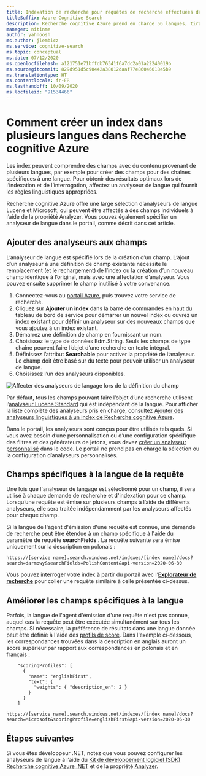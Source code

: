 ```yaml
---
title: Indexation de recherche pour requêtes de recherche effectuées dans une langue autre que l’anglais
titleSuffix: Azure Cognitive Search
description: Recherche cognitive Azure prend en charge 56 langues, tirant parti des analyseurs de langue de la technologie Lucene et Natural Language Processing de Microsoft.
manager: nitinme
author: yahnoosh
ms.author: jlembicz
ms.service: cognitive-search
ms.topic: conceptual
ms.date: 07/12/2020
ms.openlocfilehash: a121751e71bffdb76341f6a7dc2a01a22240019b
ms.sourcegitcommit: 829d951d5c90442a38012daaf77e86046018e5b9
ms.translationtype: HT
ms.contentlocale: fr-FR
ms.lasthandoff: 10/09/2020
ms.locfileid: "91534466"
---
```

# <a name="how-to-create-an-index-for-multiple-languages-in-azure-cognitive-search"></a>Comment créer un index dans plusieurs langues dans Recherche cognitive Azure

Les index peuvent comprendre des champs avec du contenu provenant de plusieurs langues, par exemple pour créer des champs pour des chaînes spécifiques à une langue. Pour obtenir des résultats optimaux lors de l’indexation et de l’interrogation, affectez un analyseur de langue qui fournit les règles linguistiques appropriées. 

Recherche cognitive Azure offre une large sélection d’analyseurs de langue Lucene et Microsoft, qui peuvent être affectés à des champs individuels à l’aide de la propriété Analyzer. Vous pouvez également spécifier un analyseur de langue dans le portail, comme décrit dans cet article.

## <a name="add-analyzers-to-fields"></a>Ajouter des analyseurs aux champs

L’analyseur de langue est spécifié lors de la création d’un champ. L’ajout d’un analyseur à une définition de champ existante nécessite le remplacement (et le rechargement) de l’index ou la création d’un nouveau champ identique à l’original, mais avec une affectation d’analyseur. Vous pouvez ensuite supprimer le champ inutilisé à votre convenance.

1. Connectez-vous au [portail Azure](https://portal.azure.com), puis trouvez votre service de recherche.
1. Cliquez sur **Ajouter un index** dans la barre de commandes en haut du tableau de bord de service pour démarrer un nouvel index ou ouvrez un index existant pour définir un analyseur sur des nouveaux champs que vous ajoutez à un index existant.
1. Démarrez une définition de champ en fournissant un nom.
1. Choisissez le type de données Edm.String. Seuls les champs de type chaîne peuvent faire l’objet d’une recherche en texte intégral.
1. Définissez l’attribut **Searchable** pour activer la propriété de l’analyseur. Le champ doit être basé sur du texte pour pouvoir utiliser un analyseur de langue.
1. Choisissez l’un des analyseurs disponibles. 

![Affecter des analyseurs de langage lors de la définition du champ](media/search-language-support/select-analyzer.png "Affecter des analyseurs de langage lors de la définition du champ")

Par défaut, tous les champs pouvant faire l’objet d’une recherche utilisent l’[analyseur Lucene Standard](https://lucene.apache.org/core/6_6_1/core/org/apache/lucene/analysis/standard/StandardAnalyzer.html) qui est indépendant de la langue. Pour afficher la liste complète des analyseurs pris en charge, consultez [Ajouter des analyseurs linguistiques à un index de Recherche cognitive Azure](index-add-language-analyzers.md).

Dans le portail, les analyseurs sont conçus pour être utilisés tels quels. Si vous avez besoin d’une personnalisation ou d’une configuration spécifique des filtres et des générateurs de jetons, vous devez [créer un analyseur personnalisé](index-add-custom-analyzers.md) dans le code. Le portail ne prend pas en charge la sélection ou la configuration d’analyseurs personnalisés.

## <a name="query-language-specific-fields"></a>Champs spécifiques à la langue de la requête

Une fois que l'analyseur de langage est sélectionné pour un champ, il sera utilisé à chaque demande de recherche et d'indexation pour ce champ. Lorsqu’une requête est émise sur plusieurs champs à l’aide de différents analyseurs, elle sera traitée indépendamment par les analyseurs affectés pour chaque champ.

Si la langue de l'agent d'émission d'une requête est connue, une demande de recherche peut être étendue à un champ spécifique à l'aide du paramètre de requête **searchFields** . La requête suivante sera émise uniquement sur la description en polonais :

`https://[service name].search.windows.net/indexes/[index name]/docs?search=darmowy&searchFields=PolishContent&api-version=2020-06-30`

Vous pouvez interroger votre index à partir du portail avec l’[**Explorateur de recherche**](search-explorer.md) pour coller une requête similaire à celle présentée ci-dessus.

## <a name="boost-language-specific-fields"></a>Améliorer les champs spécifiques à la langue

Parfois, la langue de l'agent d'émission d'une requête n'est pas connue, auquel cas la requête peut être exécutée simultanément sur tous les champs. Si nécessaire, la préférence de résultats dans une langue donnée peut être définie à l'aide des [profils de score](index-add-scoring-profiles.md). Dans l'exemple ci-dessous, les correspondances trouvées dans la description en anglais auront un score supérieur par rapport aux correspondances en polonais et en français :

```http
    "scoringProfiles": [
      {
        "name": "englishFirst",
        "text": {
          "weights": { "description_en": 2 }
        }
      }
    ]
```

`https://[service name].search.windows.net/indexes/[index name]/docs?search=Microsoft&scoringProfile=englishFirst&api-version=2020-06-30`

## <a name="next-steps"></a>Étapes suivantes

Si vous êtes développeur .NET, notez que vous pouvez configurer les analyseurs de langue à l’aide du [Kit de développement logiciel (SDK) Recherche cognitive Azure .NET](https://www.nuget.org/packages/Microsoft.Azure.Search) et de la propriété [Analyzer](/dotnet/api/microsoft.azure.search.models.analyzer).